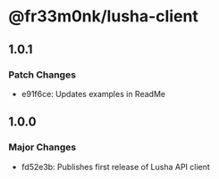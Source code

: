 # @fr33m0nk/lusha-client

## 1.0.1

### Patch Changes

- e91f6ce: Updates examples in ReadMe

## 1.0.0

### Major Changes

- fd52e3b: Publishes first release of Lusha API client
